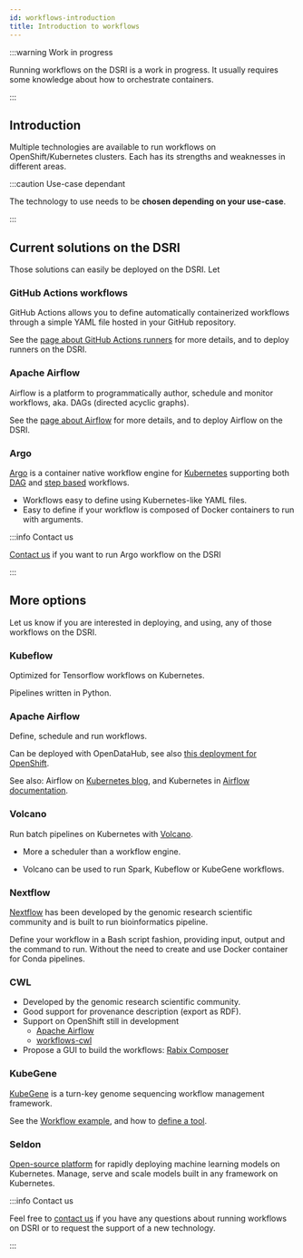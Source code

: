 ```yaml
---
id: workflows-introduction
title: Introduction to workflows
---
```


:::warning Work in progress

Running workflows on the DSRI is a work in progress. It usually requires some knowledge about how to orchestrate containers.

:::

## Introduction

Multiple technologies are available to run workflows on OpenShift/Kubernetes clusters. Each has its strengths and weaknesses in different areas.

:::caution Use-case dependant

The technology to use needs to be **chosen depending on your use-case**.

:::

## Current solutions on the DSRI

Those solutions can easily be deployed on the DSRI. Let

### GitHub Actions workflows

GitHub Actions allows you to define automatically containerized workflows through a simple YAML file hosted in your GitHub repository.

See the [page about GitHub Actions runners](/docs/workflows-github-actions) for more details, and to deploy runners on the DSRI.

### Apache Airflow

Airflow is a platform to programmatically author, schedule and monitor workflows, aka. DAGs (directed acyclic graphs).

See the [page about Airflow](/docs/workflows-airflow) for more details, and to deploy Airflow on the DSRI.

### Argo

[Argo](https://argoproj.github.io/argo/) is a container native workflow engine for [Kubernetes](https://kubernetes.io/) supporting both [DAG](https://argoproj.github.io/docs/argo/examples/readme.html#dag) and [step based](https://argoproj.github.io/docs/argo/examples/readme.html#steps) workflows.

* Workflows easy to define using Kubernetes-like YAML files.
* Easy to define if your workflow is composed of Docker containers to run with arguments.

:::info Contact us

[Contact us](/help) if you want to run Argo workflow on the DSRI

:::

## More options

Let us know if you are interested in deploying, and using, any of those workflows on the DSRI.

### Kubeflow

Optimized for Tensorflow workflows on Kubernetes.

Pipelines written in Python.

### Apache Airflow

Define, schedule and run workflows. 

Can be deployed with OpenDataHub, see also [this deployment for OpenShift](https://github.com/majordomusio/openshift-airflow).

See also: Airflow on [Kubernetes blog](https://kubernetes.io/blog/2018/06/28/airflow-on-kubernetes-part-1-a-different-kind-of-operator/), and Kubernetes in [Airflow documentation](https://airflow.apache.org/docs/stable/kubernetes.html).

### Volcano

Run batch pipelines on Kubernetes with [Volcano](https://volcano.sh/). 

* More a scheduler than a workflow engine. 

* Volcano can be used to run Spark, Kubeflow or KubeGene workflows.

### Nextflow

[Nextflow](https://www.nextflow.io/) has been developed by the genomic research scientific community and is built to run bioinformatics pipeline.

Define your workflow in a Bash script fashion, providing input, output and the command to run. Without the need to create and use Docker container for Conda pipelines.

### CWL

* Developed by the genomic research scientific community.
* Good support for provenance description (export as RDF).
* Support on OpenShift still in development
  * [Apache Airflow](https://airflow.apache.org/docs/stable/kubernetes.html)
  * [workflows-cwl](https://github.com/Duke-GCB/calrissian/)
* Propose a GUI to build the workflows: [Rabix Composer](https://rabix.io/)

### KubeGene

[KubeGene](https://kubegene.io/) is a turn-key genome sequencing workflow management framework.

See the [Workflow example](https://github.com/kubegene/kubegene/blob/master/example/simple-sample/simple-sample.yaml), and how to [define a tool](https://kubegene.io/docs/guides/tool/).

### Seldon

[Open-source platform](https://www.seldon.io/tech/) for rapidly deploying machine learning models on Kubernetes. Manage, serve and scale models built in any framework on Kubernetes.

:::info Contact us

Feel free to [contact us](/dsri-documentation/help) if you have any questions about running workflows on DSRI or to request the support of a new technology.

:::